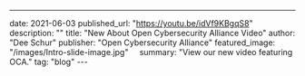 ---
date: 2021-06-03
published_url: "https://youtu.be/idVf9KBgqS8"
description: ""
title: "New About Open Cybersecurity Alliance Video"
author: "Dee Schur"
publisher: "Open Cybersecurity Alliance"
featured_image: "/images/Intro-slide-image.jpg"    
summary: "View our new video featuring OCA."
tag: "blog"
---  

